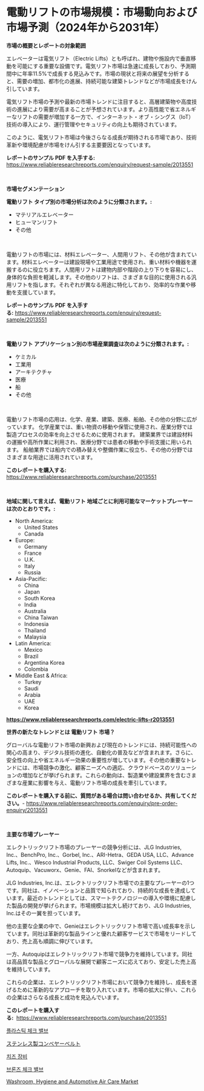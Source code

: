 <p><h1>電動リフトの市場規模：市場動向および市場予測（2024年から2031年）</h1></p><p><strong>市場の概要とレポートの対象範囲</strong></p>
<p><p>エレベーターは電気リフト（Electric Lifts）とも呼ばれ、建物や施設内で垂直移動を可能にする重要な設備です。電気リフト市場は急速に成長しており、予測期間中に年率11.5%で成長する見込みです。市場の現状と将来の展望を分析すると、需要の増加、都市化の進展、持続可能な建築トレンドなどが市場成長をけん引しています。</p><p>電気リフト市場の予測や最新の市場トレンドに注目すると、高層建築物や高度技術の進展により需要が高まることが予想されています。より高性能で省エネルギーなリフトの需要が増加する一方で、インターネット・オブ・シングス（IoT）技術の導入により、運行管理やセキュリティの向上も期待されています。</p><p>このように、電気リフト市場は今後さらなる成長が期待される市場であり、技術革新や環境配慮が市場をけん引する主要要因となっています。</p></p>
<p><strong>レポートのサンプル PDF を入手する:</strong> <a href="https://www.reliableresearchreports.com/enquiry/request-sample/2013551">https://www.reliableresearchreports.com/enquiry/request-sample/2013551</a></p>
<p>&nbsp;</p>
<p><strong>市場セグメンテーション</strong></p>
<p><strong>電動リフト タイプ別の市場分析は次のように分類されます。:</strong></p>
<p><ul><li>マテリアルエレベーター</li><li>ヒューマンリフト</li><li>その他</li></ul></p>
<p>&nbsp;</p>
<p><p>電動リフトの市場には、材料エレベーター、人間用リフト、その他が含まれています。材料エレベーターは建設現場や工業用途で使用され、重い材料や機器を運搬するのに役立ちます。人間用リフトは建物内部や階段の上り下りを容易にし、身体的な負担を軽減します。その他のリフトは、さまざまな目的に使用される汎用リフトを指します。それぞれが異なる用途に特化しており、効率的な作業や移動を支援しています。</p></p>
<p><strong>レポートのサンプル PDF を入手する:</strong>&nbsp;<a href="https://www.reliableresearchreports.com/enquiry/request-sample/2013551">https://www.reliableresearchreports.com/enquiry/request-sample/2013551</a></p>
<p>&nbsp;</p>
<p><strong> 電動リフト アプリケーション別の市場産業調査は次のように分類されます。:</strong></p>
<p><ul><li>ケミカル</li><li>工業用</li><li>アーキテクチャ</li><li>医療</li><li>船</li><li>その他</li></ul></p>
<p>&nbsp;</p>
<p><p>電動リフト市場の応用は、化学、産業、建築、医療、船舶、その他の分野に広がっています。 化学産業では、重い物資の移動や保管に使用され、産業分野では製造プロセスの効率を向上させるために使用されます。 建築業界では建設材料の運搬や高所作業に利用され、医療分野では患者の移動や手術支援に用いられます。 船舶業界では船内での積み替えや整備作業に役立ち、その他の分野ではさまざまな用途に活用されています。</p></p>
<p><strong>このレポートを購入する:</strong>&nbsp; <a href="https://www.reliableresearchreports.com/purchase/2013551">https://www.reliableresearchreports.com/purchase/2013551</a></p>
<p>&nbsp;</p>
<p><strong>地域に関して言えば、電動リフト 地域ごとに利用可能なマーケットプレーヤーは次のとおりです。:</strong></p>
<p><ul>
    <li>
        North America:
        <ul>
            <li>United States</li>
            <li>Canada</li>
        </ul>
    </li>
    <li>
        Europe:
        <ul>
            <li>Germany</li>
            <li>France</li>
            <li>U.K.</li>
            <li>Italy</li>
            <li>Russia</li>
        </ul>
    </li>
    <li>
        Asia-Pacific:
        <ul>
            <li>China</li>
            <li>Japan</li>
            <li>South Korea</li>
            <li>India</li>
            <li>Australia</li>
            <li>China Taiwan</li>
            <li>Indonesia</li>
            <li>Thailand</li>
            <li>Malaysia</li>
        </ul>
    </li>
    <li>
        Latin America:
        <ul>
            <li>Mexico</li>
            <li>Brazil</li>
            <li>Argentina Korea</li>
            <li>Colombia</li>
        </ul>
    </li>
    <li>
        Middle East & Africa:
        <ul>
            <li>Turkey</li>
            <li>Saudi</li>
            <li>Arabia</li>
            <li>UAE</li>
            <li>Korea</li>
        </ul>
    </li>
    </ul></p>
<p><strong><a href="https://www.reliableresearchreports.com/electric-lifts-r2013551">https://www.reliableresearchreports.com/electric-lifts-r2013551</a></strong>&nbsp;</p>
<p><strong>世界の新たなトレンドとは 電動リフト 市場？</strong></p>
<p><p>グローバルな電動リフト市場の新興および現在のトレンドには、持続可能性への関心の高まり、デジタル技術の進化、自動化の普及などが含まれます。さらに、安全性の向上や省エネルギー効果の重要性が増しています。その他の重要なトレンドには、市場競争の激化、顧客ニーズへの適応、クラウドベースのソリューションの増加などが挙げられます。これらの動向は、製造業や建設業界を含むさまざまな産業に影響を与え、電動リフト市場の成長を牽引しています。</p></p>
<p><strong>このレポートを購入する前に、質問がある場合は問い合わせるか、共有してください。</strong>- <a href="https://www.reliableresearchreports.com/enquiry/pre-order-enquiry/2013551">https://www.reliableresearchreports.com/enquiry/pre-order-enquiry/2013551</a></p>
<p>&nbsp;</p>
<p><strong>主要な市場プレーヤー</strong></p>
<p><p>エレクトリックリフト市場のプレーヤーの競争分析には、JLG Industries, Inc.、BenchPro, Inc.、Gorbel, Inc.、ARI-Hetra、GEDA USA, LLC、Advance Lifts, Inc.、Wesco Industrial Products, LLC、Swiger Coil Systems LLC、Autoquip、Vacuworx、Genie、FAI、Snorkelなどが含まれます。</p><p>JLG Industries, Inc.は、エレクトリックリフト市場での主要なプレーヤーの1つです。同社は、イノベーションと品質で知られており、持続的な成長を達成しています。最近のトレンドとしては、スマートテクノロジーの導入や環境に配慮した製品の開発が挙げられます。市場規模は拡大し続けており、JLG Industries, Inc.はその一翼を担っています。</p><p>他の主要な企業の中で、Genieはエレクトリックリフト市場で高い成長率を示しています。同社は革新的な製品ラインと優れた顧客サービスで市場をリードしており、売上高も順調に伸びています。</p><p>一方、Autoquipはエレクトリックリフト市場で競争力を維持しています。同社は高品質な製品とグローバルな展開で顧客ニーズに応えており、安定した売上高を維持しています。</p><p>これらの企業は、エレクトリックリフト市場において競争力を維持し、成長を遂げるために革新的なアプローチを取り入れています。市場の拡大に伴い、これらの企業はさらなる成長と成功を見込んでいます。</p></p>
<p><strong>このレポートを購入する:</strong>&nbsp;&nbsp;<a href="https://www.reliableresearchreports.com/purchase/2013551">https://www.reliableresearchreports.com/purchase/2013551</a></p>
<p><p><a href="https://github.com/Tristiarton768456/Market-Research-Report-List-1/blob/main/685133751566.md">플라스틱 체크 밸브</a></p><p><a href="https://github.com/RudyBoyer2017/Market-Research-Report-List-1/blob/main/321909554544.md">ステンレス製コンベヤーベルト</a></p><p><a href="https://medium.com/@felipegrrady654556/%EC%B9%98%EC%A6%88-%EC%9E%A5%EB%B9%84-%EC%8B%9C%EC%9E%A5-%EB%8F%99%ED%96%A5-%EB%B0%8F-%EC%8B%9C%EC%9E%A5-%EB%B6%84%EC%84%9D%EC%9D%80-2024-2031%EB%85%84%EA%B9%8C%EC%A7%80-%EC%98%88%EC%B8%A1%EB%90%A9%EB%8B%88%EB%8B%A4-914f87bbf55c">치즈 장비</a></p><p><a href="https://github.com/novabrown3/Market-Research-Report-List-1/blob/main/509742551567.md">브론즈 체크 밸브</a></p><p><a href="https://www.linkedin.com/pulse/washroom-hygiene-automotive-air-care-market-comprehensive-assessment-4qmhf">Washroom, Hygiene and Automotive Air Care Market</a></p></p>